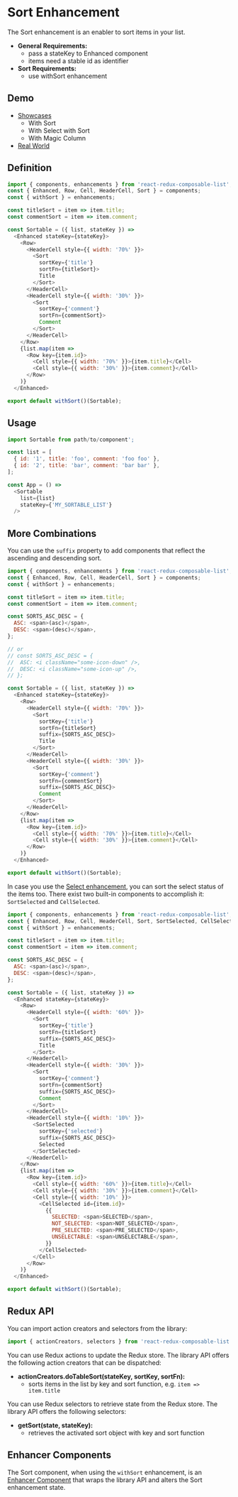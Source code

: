 # Sort Enhancement

The Sort enhancement is an enabler to sort items in your list.

* **General Requirements:**
  * pass a stateKey to Enhanced component
  * items need a stable id as identifier
* **Sort Requirements:**
  * use withSort enhancement

## Demo

* [Showcases](https://react-redux-composable-list-showcases.wieruch.com/)
  * With Sort
  * With Select with Sort
  * With Magic Column
* [Real World](https://react-redux-composable-list-realworld.wieruch.com/)

## Definition

```javascript
import { components, enhancements } from 'react-redux-composable-list';
const { Enhanced, Row, Cell, HeaderCell, Sort } = components;
const { withSort } = enhancements;

const titleSort = item => item.title;
const commentSort = item => item.comment;

const Sortable = ({ list, stateKey }) =>
  <Enhanced stateKey={stateKey}>
    <Row>
      <HeaderCell style={{ width: '70%' }}>
        <Sort
          sortKey={'title'}
          sortFn={titleSort}>
          Title
        </Sort>
      </HeaderCell>
      <HeaderCell style={{ width: '30%' }}>
        <Sort
          sortKey={'comment'}
          sortFn={commentSort}>
          Comment
        </Sort>
      </HeaderCell>
    </Row>
    {list.map(item =>
      <Row key={item.id}>
        <Cell style={{ width: '70%' }}>{item.title}</Cell>
        <Cell style={{ width: '30%' }}>{item.comment}</Cell>
      </Row>
    )}
  </Enhanced>

export default withSort()(Sortable);
```

## Usage

```javascript
import Sortable from path/to/component';

const list = [
  { id: '1', title: 'foo', comment: 'foo foo' },
  { id: '2', title: 'bar', comment: 'bar bar' },
];

const App = () =>
  <Sortable
    list={list}
    stateKey={'MY_SORTABLE_LIST'}
  />
```

## More Combinations

You can use the `suffix` property to add components that reflect the ascending and descending sort.

```javascript
import { components, enhancements } from 'react-redux-composable-list';
const { Enhanced, Row, Cell, HeaderCell, Sort } = components;
const { withSort } = enhancements;

const titleSort = item => item.title;
const commentSort = item => item.comment;

const SORTS_ASC_DESC = {
  ASC: <span>(asc)</span>,
  DESC: <span>(desc)</span>,
};

// or
// const SORTS_ASC_DESC = {
//  ASC: <i className="some-icon-down" />,
//  DESC: <i className="some-icon-up" />,
// };

const Sortable = ({ list, stateKey }) =>
  <Enhanced stateKey={stateKey}>
    <Row>
      <HeaderCell style={{ width: '70%' }}>
        <Sort
          sortKey={'title'}
          sortFn={titleSort}
          suffix={SORTS_ASC_DESC}>
          Title
        </Sort>
      </HeaderCell>
      <HeaderCell style={{ width: '30%' }}>
        <Sort
          sortKey={'comment'}
          sortFn={commentSort}
          suffix={SORTS_ASC_DESC}>
          Comment
        </Sort>
      </HeaderCell>
    </Row>
    {list.map(item =>
      <Row key={item.id}>
        <Cell style={{ width: '70%' }}>{item.title}</Cell>
        <Cell style={{ width: '30%' }}>{item.comment}</Cell>
      </Row>
    )}
  </Enhanced>

export default withSort()(Sortable);
```

In case you use the [Select enhancement](/docs/features/Select.md), you can sort the select status of the items too. There exist two built-in components to accomplish it: `SortSelected` and `CellSelected`.

```javascript
import { components, enhancements } from 'react-redux-composable-list';
const { Enhanced, Row, Cell, HeaderCell, Sort, SortSelected, CellSelected } = components;
const { withSort } = enhancements;

const titleSort = item => item.title;
const commentSort = item => item.comment;

const SORTS_ASC_DESC = {
  ASC: <span>(asc)</span>,
  DESC: <span>(desc)</span>,
};

const Sortable = ({ list, stateKey }) =>
  <Enhanced stateKey={stateKey}>
    <Row>
      <HeaderCell style={{ width: '60%' }}>
        <Sort
          sortKey={'title'}
          sortFn={titleSort}
          suffix={SORTS_ASC_DESC}>
          Title
        </Sort>
      </HeaderCell>
      <HeaderCell style={{ width: '30%' }}>
        <Sort
          sortKey={'comment'}
          sortFn={commentSort}
          suffix={SORTS_ASC_DESC}>
          Comment
        </Sort>
      </HeaderCell>
      <HeaderCell style={{ width: '10%' }}>
        <SortSelected
          sortKey={'selected'}
          suffix={SORTS_ASC_DESC}>
          Selected
        </SortSelected>
      </HeaderCell>
    </Row>
    {list.map(item =>
      <Row key={item.id}>
        <Cell style={{ width: '60%' }}>{item.title}</Cell>
        <Cell style={{ width: '30%' }}>{item.comment}</Cell>
        <Cell style={{ width: '10%' }}>
          <CellSelected id={item.id}>
            {{
              SELECTED: <span>SELECTED</span>,
              NOT_SELECTED: <span>NOT_SELECTED</span>,
              PRE_SELECTED: <span>PRE_SELECTED</span>,
              UNSELECTABLE: <span>UNSELECTABLE</span>,
            }}
          </CellSelected>
        </Cell>
      </Row>
    )}
  </Enhanced>

export default withSort()(Sortable);
```

## Redux API

You can import action creators and selectors from the library:

```javascript
import { actionCreators, selectors } from 'react-redux-composable-list';
```

You can use Redux actions to update the Redux store. The library API offers the following action creators that can be dispatched:

* **actionCreators.doTableSort(stateKey, sortKey, sortFn):**
  * sorts items in the list by key and sort function, e.g. `item => item.title`

You can use Redux selectors to retrieve state from the Redux store. The library API offers the following selectors:

* **getSort(state, stateKey):**
  * retrieves the activated sort object with key and sort function

## Enhancer Components

The Sort component, when using the `withSort` enhancement, is an [Enhancer Component](/docs/recipes/Consumer.md) that wraps the library API and alters the Sort enhancement state.
